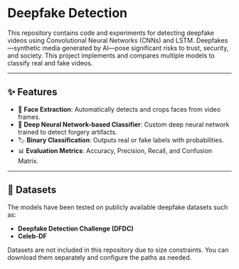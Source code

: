 # Deepfake Detection

This repository contains code and experiments for detecting deepfake videos using Convolutional Neural Networks (CNNs) and LSTM. Deepfakes—synthetic media generated by AI—pose significant risks to trust, security, and society. This project implements and compares multiple models to classify real and fake videos.

---

## ✨ Features

- 📌 **Face Extraction**: Automatically detects and crops faces from video frames.
- 🧠 **Deep Neural Network-based Classifier**: Custom deep neural network trained to detect forgery artifacts.
- 🏷 **Binary Classification**: Outputs real or fake labels with probabilities.
- 📊 **Evaluation Metrics**: Accuracy, Precision, Recall, and Confusion Matrix.

---

## 📂 Datasets

The models have been tested on publicly available deepfake datasets such as:

- **Deepfake Detection Challenge (DFDC)**
- **Celeb-DF**

Datasets are not included in this repository due to size constraints. You can download them separately and configure the paths as needed.
